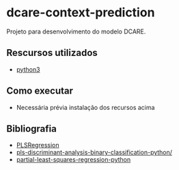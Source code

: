 # dcare-context-prediction
Projeto para desenvolvimento do modelo DCARE.

## Rescursos utilizados
- [python3](https://www.python.org/downloads/)

## Como executar
- Necessária prévia instalação dos recursos acima

## Bibliografia
- [PLSRegression](https://scikit-learn.org/stable/modules/generated/sklearn.cross_decomposition.PLSRegression.html)
- [pls-discriminant-analysis-binary-classification-python/](https://nirpyresearch.com/pls-discriminant-analysis-binary-classification-python/)
- [partial-least-squares-regression-python](https://nirpyresearch.com/partial-least-squares-regression-python/)